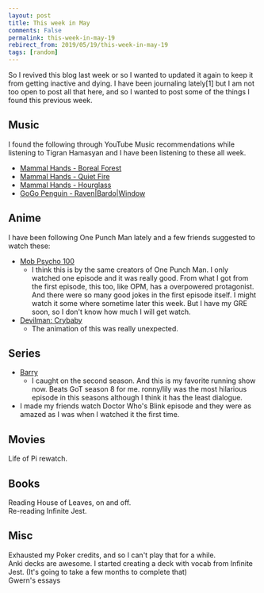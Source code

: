 ```yaml
---
layout: post
title: This week in May
comments: False
permalink: this-week-in-may-19
rebirect_from: 2019/05/19/this-week-in-may-19
tags: [random]
---
```


So I revived this blog last week or so I wanted to updated it again to keep it from getting inactive and dying.
I have been journaling lately[1] but I am not too open to post all that here, and so I wanted to post some of the things I found this previous week.<br>


## Music
I found the following through YouTube Music recommendations while listening to Tigran Hamasyan and I have been listening to these all week.  
- [Mammal Hands - Boreal Forest](https://www.youtube.com/watch?v=bmjFJd6q4Es)
- [Mammal Hands - Quiet Fire](https://www.youtube.com/watch?v=wpC5NRhLbuM)
- [Mammal Hands - Hourglass](https://www.youtube.com/watch?v=z1GwbvxJ4aM)
- [GoGo Penguin - Raven|Bardo|Window](https://www.youtube.com/watch?v=47XlUL6sRow)

## Anime
I have been following One Punch Man lately and a few friends suggested to watch these:  
- [Mob Psycho 100](https://myanimelist.net/anime/32182/Mob_Psycho_100)
  - I think this is by the same creators of One Punch Man. I only watched one episode and it was really good. From what I got from the first episode, this too, like OPM, has a overpowered protagonist. And there were so many good jokes in the first episode itself. I might watch it some where sometime later this week. But I have my GRE soon, so I don't know how much I will get watch.
- [Devilman: Crybaby](https://myanimelist.net/anime/35120/Devilman__Crybaby)
  - The animation of this was really unexpected.

## Series
- [Barry](https://www.imdb.com/title/tt5348176/)
  - I caught on the second season. And this is my favorite running show now. Beats GoT season 8 for me. ronny/lily was the most hilarious episode in this seasons although I think it has the least dialogue.
- I made my friends watch Doctor Who's Blink episode and they were as amazed as I was when I watched it the first time.

## Movies
Life of Pi rewatch.

## Books
Reading House of Leaves, on and off.  
Re-reading Infinite Jest.

## Misc
Exhausted my Poker credits, and so I can't play that for a while.  
Anki decks are awesome. I started creating a deck with vocab from Infinite Jest. (It's going to take a few months to complete that)  
Gwern's essays

